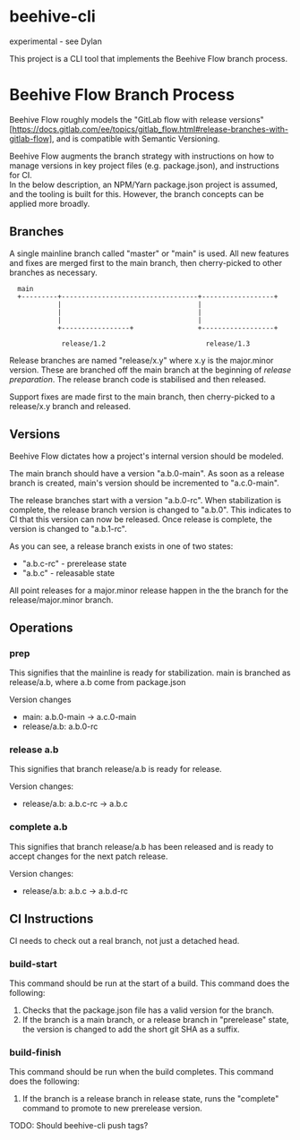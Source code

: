 # beehive-cli
experimental - see Dylan

This project is a CLI tool that implements the Beehive Flow branch process.


Beehive Flow Branch Process
===========================

Beehive Flow roughly models the "GitLab flow with release versions" [https://docs.gitlab.com/ee/topics/gitlab_flow.html#release-branches-with-gitlab-flow],
and is compatible with Semantic Versioning.

Beehive Flow augments the branch strategy with instructions on how to manage versions in key project files (e.g. package.json), and instructions for CI.  
In the below description, an NPM/Yarn package.json project is assumed, and the tooling is built for this. However, the branch concepts can be applied more broadly. 

Branches
--------

A single mainline branch called "master" or "main" is used. All new features and fixes are merged first to the main branch, then cherry-picked to other branches as necessary.

```
  main
  +---------+----------------------------------+------------------+
            |                                  |
            |                                  |
            |                                  |
            +-----------------+                +------------------+

             release/1.2                         release/1.3

```

Release branches are named "release/x.y" where x.y is the major.minor version. These are branched off the main branch at the beginning of *release preparation*.
The release branch code is stabilised and then released.

Support fixes are made first to the main branch, then cherry-picked to a release/x.y branch and released.

Versions
--------

Beehive Flow dictates how a project's internal version should be modeled. 

The main branch should have a version "a.b.0-main". As soon as a release branch is created, main's version should be incremented to "a.c.0-main".  

The release branches start with a version "a.b.0-rc". When stabilization is complete, the release branch version is changed to "a.b.0". 
This indicates to CI that this version can now be released. Once release is complete, the version is changed to "a.b.1-rc".

As you can see, a release branch exists in one of two states:
- "a.b.c-rc" - prerelease state
- "a.b.c" - releasable state

All point releases for a major.minor release happen in the the branch for the release/major.minor branch.

Operations
----------

### prep

This signifies that the mainline is ready for stabilization.
main is branched as release/a.b, where a.b come from package.json

Version changes
- main: a.b.0-main -> a.c.0-main
- release/a.b: a.b.0-rc

### release a.b

This signifies that branch release/a.b is ready for release. 

Version changes:
- release/a.b: a.b.c-rc -> a.b.c

### complete a.b

This signifies that branch release/a.b has been released and is ready to accept changes for the next patch release.

Version changes:
- release/a.b: a.b.c -> a.b.d-rc

CI Instructions
---------------

CI needs to check out a real branch, not just a detached head.

### build-start

This command should be run at the start of a build. This command does the following:

 1. Checks that the package.json file has a valid version for the branch.
 2. If the branch is a main branch, or a release branch in "prerelease" state, the version is changed to add the short git SHA as a suffix. 


### build-finish

This command should be run when the build completes. This command does the following:

 1. If the branch is a release branch in release state, runs the "complete" command to promote to new prerelease version.

TODO: Should beehive-cli push tags?

